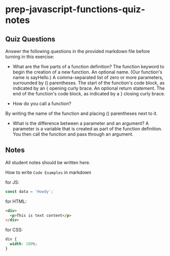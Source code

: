 # prep-javascript-functions-quiz-notes

## Quiz Questions

Answer the following questions in the provided markdown file before turning in this exercise:

- What are the five parts of a function definition?
The function keyword to begin the creation of a new function.
An optional name. (Our function's name is sayHello.)
A comma-separated list of zero or more parameters, surrounded by () parentheses.
The start of the function's code block, as indicated by an { opening curly brace.
An optional return statement.
The end of the function's code block, as indicated by a } closing curly brace.

- How do you call a function?

By writing the name of the function and placing () parentheses next to it.

- What is the difference between a parameter and an argument?
A parameter is a variable that is created as part of the function definition. You then call the function and pass through an argument.

## Notes

All student notes should be written here.

How to write `Code Examples` in markdown

for JS:

```javascript
const data = 'Howdy';
```

for HTML:

```html
<div>
  <p>This is text content</p>
</div>
```

for CSS:

```css
div {
  width: 100%;
}
```
